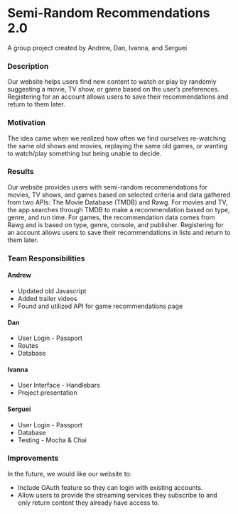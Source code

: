 # Semi-Random Recommendations 2.0
A group project created by Andrew, Dan, Ivanna, and Serguei

### Description
Our website helps users find new content to watch or play by randomly suggesting a movie, TV show, or game based on the user’s preferences. Registering for an account allows users to save their recommendations and return to them later.

### Motivation
The idea came when we realized how often we find ourselves re-watching the same old shows and movies, replaying the same old games, or wanting to watch/play something but being unable to decide. 

### Results
Our website provides users with semi-random recommendations for movies, TV shows, and games based on selected criteria and data gathered from two APIs: The Movie Database (TMDB) and Rawg. For movies and TV,  the app searches through TMDB to make a recommendation based on type, genre, and run time. For games, the recommendation data comes from Rawg and is based on type, genre, console, and publisher. Registering for an account allows users to save their recommendations in lists and return to them later.

### Team Responsibilities
#### Andrew
  * Updated old Javascript 
  * Added trailer videos
  * Found and utilized API for game recommendations page

#### Dan
  * User Login - Passport
  * Routes
  * Database 

#### Ivanna
  * User Interface - Handlebars
  * Project presentation

#### Serguei
  * User Login - Passport
  * Database  
  * Testing - Mocha & Chai

### Improvements
In the future, we would like our website to: 
  * Include OAuth feature so they can login with existing accounts.
  * Allow users to provide the streaming services they subscribe to and only return content they already have access to.
